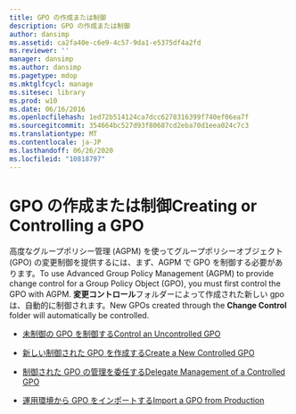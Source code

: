 ```yaml
---
title: GPO の作成または制御
description: GPO の作成または制御
author: dansimp
ms.assetid: ca2fa40e-c6e9-4c57-9da1-e5375df4a2fd
ms.reviewer: ''
manager: dansimp
ms.author: dansimp
ms.pagetype: mdop
ms.mktglfcycl: manage
ms.sitesec: library
ms.prod: w10
ms.date: 06/16/2016
ms.openlocfilehash: 1ed72b514124ca7dcc6278316399f740ef06ea7f
ms.sourcegitcommit: 354664bc527d93f80687cd2eba70d1eea024c7c3
ms.translationtype: MT
ms.contentlocale: ja-JP
ms.lasthandoff: 06/26/2020
ms.locfileid: "10818797"
---
```

# <span data-ttu-id="35760-103">GPO の作成または制御</span><span class="sxs-lookup"><span data-stu-id="35760-103">Creating or Controlling a GPO</span></span>


<span data-ttu-id="35760-104">高度なグループポリシー管理 (AGPM) を使ってグループポリシーオブジェクト (GPO) の変更制御を提供するには、まず、AGPM で GPO を制御する必要があります。</span><span class="sxs-lookup"><span data-stu-id="35760-104">To use Advanced Group Policy Management (AGPM) to provide change control for a Group Policy Object (GPO), you must first control the GPO with AGPM.</span></span> <span data-ttu-id="35760-105">**変更コントロール**フォルダーによって作成された新しい gpo は、自動的に制御されます。</span><span class="sxs-lookup"><span data-stu-id="35760-105">New GPOs created through the **Change Control** folder will automatically be controlled.</span></span>

-   [<span data-ttu-id="35760-106">未制御の GPO を制御する</span><span class="sxs-lookup"><span data-stu-id="35760-106">Control an Uncontrolled GPO</span></span>](control-an-uncontrolled-gpo-agpm40.md)

-   [<span data-ttu-id="35760-107">新しい制御された GPO を作成する</span><span class="sxs-lookup"><span data-stu-id="35760-107">Create a New Controlled GPO</span></span>](create-a-new-controlled-gpo-agpm40.md)

-   [<span data-ttu-id="35760-108">制御された GPO の管理を委任する</span><span class="sxs-lookup"><span data-stu-id="35760-108">Delegate Management of a Controlled GPO</span></span>](delegate-management-of-a-controlled-gpo-agpm40.md)

-   [<span data-ttu-id="35760-109">運用環境から GPO をインポートする</span><span class="sxs-lookup"><span data-stu-id="35760-109">Import a GPO from Production</span></span>](import-a-gpo-from-production-agpm40-app.md)

 

 





